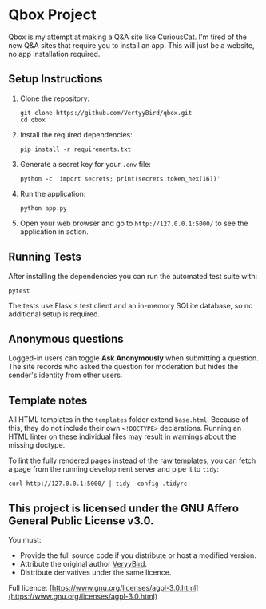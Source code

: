 # Qbox Project

Qbox is my attempt at making a Q&A site like CuriousCat. I'm tired of the new Q&A sites that require you to install an app. This will just be a website, no app installation required.

## Setup Instructions

1. Clone the repository:
   ```
   git clone https://github.com/VertyyBird/qbox.git
   cd qbox
   ```

2. Install the required dependencies:
   ```
   pip install -r requirements.txt
   ```

3. Generate a secret key for your `.env` file:
   ```
   python -c 'import secrets; print(secrets.token_hex(16))'
   ```

4. Run the application:
   ```
   python app.py
   ```

5. Open your web browser and go to `http://127.0.0.1:5000/` to see the application in action.

## Running Tests

After installing the dependencies you can run the automated test suite with:

```
pytest
```

The tests use Flask's test client and an in-memory SQLite database, so no additional setup is required.

## Anonymous questions

Logged-in users can toggle **Ask Anonymously** when submitting a question.
The site records who asked the question for moderation but hides the
sender's identity from other users.

## Template notes

All HTML templates in the `templates` folder extend `base.html`. Because of this, they do not include their own `<!DOCTYPE>` declarations. Running an HTML linter on these individual files may result in warnings about the missing doctype.

To lint the fully rendered pages instead of the raw templates, you can fetch a page from the running development server and pipe it to `tidy`:

```
curl http://127.0.0.1:5000/ | tidy -config .tidyrc
```

## This project is licensed under the GNU Affero General Public License v3.0.

You must:
- Provide the full source code if you distribute or host a modified version.
- Attribute the original author [VeryyBird](https://github.com/VertyyBird).
- Distribute derivatives under the same licence.

Full licence: [https://www.gnu.org/licenses/agpl-3.0.html](https://www.gnu.org/licenses/agpl-3.0.html)

